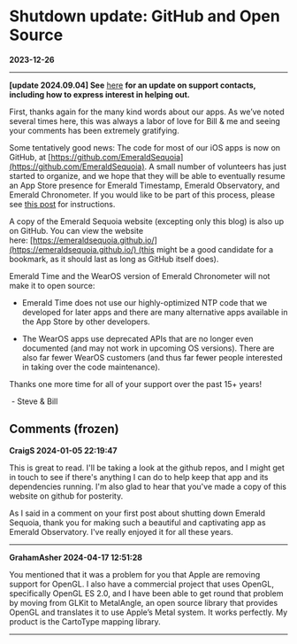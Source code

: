 # Shutdown update: GitHub and Open Source
**2023-12-26**

---

**\[update 2024.09.04\] See** [here](https://emeraldsequoia.com/esblog/2024/09/04/new-contacts-for-emerald-sequoia-apps/) **for an update on support contacts, including how to express interest in helping out.**

First, thanks again for the many kind words about our apps. As we’ve noted several times here, this was always a labor of love for Bill & me and seeing your comments has been extremely gratifying.

Some tentatively good news: The code for most of our iOS apps is now on GitHub, at [https://github.com/EmeraldSequoia](https://github.com/EmeraldSequoia). A small number of volunteers has just started to organize, and we hope that they will be able to eventually resume an App Store presence for Emerald Timestamp, Emerald Observatory, and Emerald Chronometer. If you would like to be part of this process, please see [this post](https://emeraldsequoia.com/esblog/2024/09/04/new-contacts-for-emerald-sequoia-apps/) for instructions.

A copy of the Emerald Sequoia website (excepting only this blog) is also up on GitHub. You can view the website here: [https://emeraldsequoia.github.io/](https://emeraldsequoia.github.io/) (this might be a good candidate for a bookmark, as it should last as long as GitHub itself does).

Emerald Time and the WearOS version of Emerald Chronometer will not make it to open source:

- Emerald Time does not use our highly-optimized NTP code that we developed for later apps and there are many alternative apps available in the App Store by other developers.

- The WearOS apps use deprecated APIs that are no longer even documented (and may not work in upcoming OS versions). There are also far fewer WearOS customers (and thus far fewer people interested in taking over the code maintenance).

Thanks one more time for all of your support over the past 15+ years!

 - Steve & Bill

## Comments (frozen)

**CraigS 2024-01-05 22:19:47**

This is great to read. I'll be taking a look at the github repos, and I might get in touch to see if there's anything I can do to help keep that app and its dependencies running. I'm also glad to hear that you've made a copy of this website on github for posterity.

As I said in a comment on your first post about shutting down Emerald Sequoia, thank you for making such a beautiful and captivating app as Emerald Observatory. I've really enjoyed it for all these years.

---

**GrahamAsher 2024-04-17 12:51:28**

You mentioned that it was a problem for you that Apple are removing support for OpenGL. I also have a commercial project that uses OpenGL, specifically OpenGL ES 2.0, and I have been able to get round that problem by moving from GLKit to MetalAngle, an open source library that provides OpenGL and translates it to use Apple’s Metal system. It works perfectly. My product is the CartoType mapping library.

---
